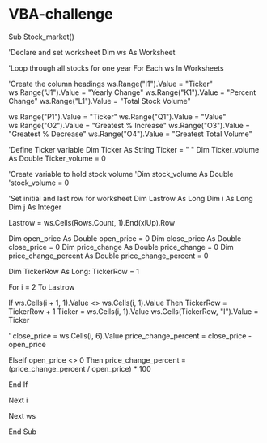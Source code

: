 # VBA-challenge

Sub Stock_market()

'Declare and set worksheet
Dim ws As Worksheet

'Loop through all stocks for one year
For Each ws In Worksheets


'Create the column headings
ws.Range("I1").Value = "Ticker"
ws.Range("J1").Value = "Yearly Change"
ws.Range("K1").Value = "Percent Change"
ws.Range("L1").Value = "Total Stock Volume"

ws.Range("P1").Value = "Ticker"
ws.Range("Q1").Value = "Value"
ws.Range("O2").Value = "Greatest % Increase"
ws.Range("O3").Value = "Greatest % Decrease"
ws.Range("O4").Value = "Greatest Total Volume"

'Define Ticker variable
Dim Ticker As String
Ticker = " "
Dim Ticker_volume As Double
Ticker_volume = 0

'Create variable to hold stock volume
'Dim stock_volume As Double
'stock_volume = 0

'Set initial and last row for worksheet
Dim Lastrow As Long
Dim i As Long
Dim j As Integer


Lastrow = ws.Cells(Rows.Count, 1).End(xlUp).Row


Dim open_price As Double
open_price = 0
Dim close_price As Double
close_price = 0
Dim price_change As Double
price_change = 0
Dim price_change_percent As Double
price_change_percent = 0

Dim TickerRow As Long: TickerRow = 1


For i = 2 To Lastrow

If ws.Cells(i + 1, 1).Value <> ws.Cells(i, 1).Value Then
TickerRow = TickerRow + 1
Ticker = ws.Cells(i, 1).Value
ws.Cells(TickerRow, "I").Value = Ticker

'
close_price = ws.Cells(i, 6).Value
price_change_percent = close_price - open_price


ElseIf open_price <> 0 Then
price_change_percent = (price_change_percent / open_price) * 100

End If

Next i

Next ws

End Sub
